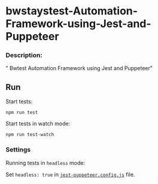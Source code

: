 # bwstaystest-Automation-Framework-using-Jest-and-Puppeteer

### Description:
" Bwtest Automation Framework using Jest and Puppeteer"  


## Run
Start tests:

`npm run test`

Start tests in watch mode:

`npm run test-watch`


### Settings

Running tests in `headless` mode:

Set `headless: true` in [`jest-puppeteer.config.js`](./jest-puppeteer.config.js) file.
